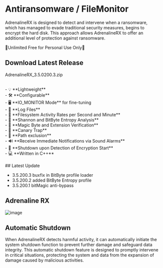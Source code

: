 
# Antiransomware / FileMonitor

AdrenalineRX is designed to detect and intervene when a ransomware, which has managed to evade traditional security measures, begins to encrypt the hard disk. This approach allows AdrenalineRX to offer an additional level of protection against ransomware.

💾Unlimited Free for Personal Use Only💾

## Download Latest Release 
AdrenalineRX_3.5.0200.3.zip

<br>
- 💡 **Lightweight**<br>
- 🛠️ **Configurable**<br>
- 🖥️ **IO_MONITOR Mode** for fine-tuning<br>
- 📝 **Log Files**<br>
- 🔄 **Filesystem Activity Rates per Second and Minute**<br>
- 🧮 **Shannon and BitByte Entropy Analysis**<br>
- 🧾 **Magic Byte and Extension Verification**<br>
- 🐤 **Canary Trap**<br>
- 🛑 **Path exclusion**<br>
- 🔊 **Receive Immediate Notifications via Sound Alarms**<br>
- 🚀 **Shutdown upon Detection of Encryption Start**<br>
- 💻 **Written in C++**<br>

<br>
## Latest Update

- 3.5.200.3 buxfix in BitByte profile loader
- 3.5.200.2 added BitByte Entropy profile
- 3.5.200.1 bitMagic anti-bypass

## Adrenaline RX
![image](https://github.com/wcsf-rd/anti-ransomware/assets/170107204/a755921b-1c3e-4c96-a299-9056c6b42b66)


## Automatic Shutdown

When AdrenalineRX detects harmful activity, it can automatically initiate the system shutdown function to prevent further damage and safeguard data integrity. This automatic shutdown feature is designed to promptly intervene in critical situations, protecting the system and data from the expansion of damage caused by malicious activities.



